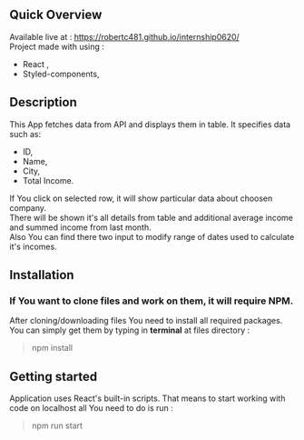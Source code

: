 ## Quick Overview
Available live at : https://robertc481.github.io/internship0620/  
Project made with using : 
- React ,
- Styled-components,

## Description

This App fetches data from API and displays them in table. 
It specifies data such as:
 - ID,
 - Name,
 - City,
 - Total Income.

If You click on selected row, it will show particular data about choosen company.  
There will be shown it's all details from table and additional average income and summed income from last month.  
Also You can find there two input to modify range of dates used to calculate it's incomes.  


## Installation
### If You want to clone files and work on them, it will require NPM.
After cloning/downloading files You need to install all required packages. You can simply get them by typing in <b>terminal</b> at files directory : 

>npm install

## Getting started

Application uses React's built-in scripts. That means to start working with code on localhost all You need to do is run :

>npm run start

